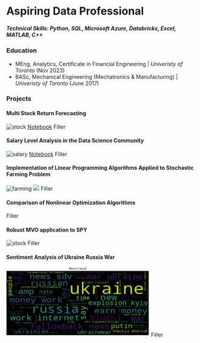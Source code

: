 # Aspiring Data Professional

##### Technical Skills: Python, SQL, Microsoft Azure, Databricks, Excel, MATLAB, C++ 

### Education
- MEng, Analytics, Certificate in Financial Engineering | *Univeristy of Toronto* (Nov 2023)
- BASc, Mechanical Engineering (Mechatronics & Manufacturing) | *Univeristy of Toronto* (June 2017)

### Projects

#### Multi Stock Return Forecasting
![stock](/assets/imgs/stock.jfif)
[Notebook](https://github.com/eydeyoung/Multistock_Predictive_Analytics)
Filler

#### Salary Level Analysis in the Data Science Community
![salary](/assets/imgs/salary.jfif)
[Notebook](https://github.com/eydeyoung/salary-comparison)
Filler

#### Implementation of Linear Programming Algorithms Applied to Stochastic Farming Problem
![farming](./assets/imgs/farming.jfif)
<img src="/assets/imgs/Farming_Problem_2.jfif" height="250">
Filler

#### Comparison of Nonlinear Optimization Algorithms
Filler  

#### Robust MVO application to SPY
![stock](/assets/imgs/stock.jfif)
Filler  

#### Sentiment Analysis of Ukraine Russia War
![war](/assets/imgs/Ukraine-Russia-War.JPG)
Filler







